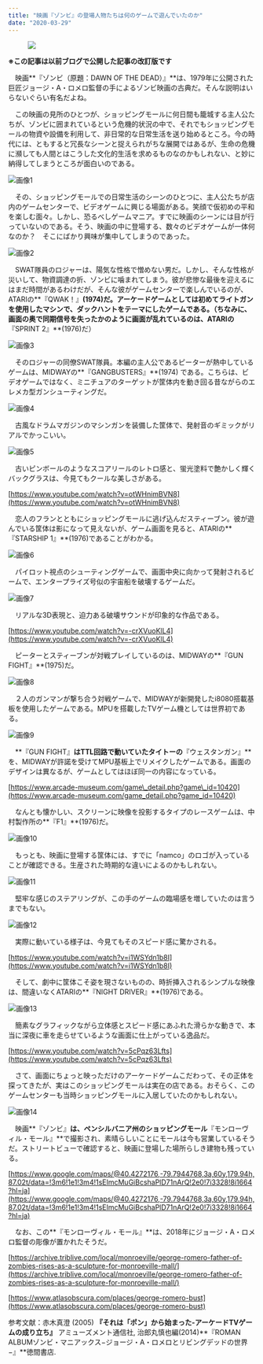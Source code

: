 ```yaml
---
title: "映画『ゾンビ』の登場人物たちは何のゲームで遊んでいたのか"
date: "2020-03-29"
---
```


<figure>

![](assets/n2781009e8bb6_52395496dfbfccd73fb2458851933724.jpg)

</figure>

**※この記事は以前ブログで公開した記事の改訂版です**

　映画**『ゾンビ（原題：DAWN OF THE DEAD）』**は、1979年に公開された巨匠ジョージ・A・ロメロ監督の手によるゾンビ映画の古典だ。そんな説明はいらないぐらい有名だよね。

　この映画の見所のひとつが、ショッピングモールに何日間も籠城する主人公たちが、ゾンビに囲まれているという危機的状況の中で、それでもショッピングモールの物資や設備を利用して、非日常的な日常生活を送り始めるところ。今の時代には、ともすると冗長なシーンと捉えられがちな展開ではあるが、生命の危機に瀕しても人間とはこうした文化的生活を求めるものなのかもしれない、と妙に納得してしまうところが面白いのである。

![画像1](assets/n2781009e8bb6_picture_pc_0f749e05da61618d2efa7ee23e699e40.jpg)

　その、ショッピングモールでの日常生活のシーンのひとつに、主人公たちが店内のゲームセンターで、ビデオゲームに興じる場面がある。笑顔で仮初めの平和を楽しむ面々。しかし、恐るべしゲームマニア。すでに映画のシーンには目が行っていないのである。そう、映画の中に登場する、数々のビデオゲームが一体何なのか？　そこにばかり興味が集中してしまうのであった。

![画像2](assets/n2781009e8bb6_picture_pc_0096c55bd5753bc6335f7ee880db8fbe.jpg)

　SWAT隊員のロジャーは、陽気な性格で憎めない男だ。しかし、そんな性格が災いして、物資調達の折、ゾンビに噛まれてしまう。彼が悲惨な最後を迎えるにはまだ時間があるわけだが、そんな彼がゲームセンターで楽しんでいるのが、ATARIの**『QWAK！』**(1974)だ。アーケードゲームとしては初めてライトガンを使用したマシンで、ダックハントをテーマにしたゲームである。（ちなみに、画面の奥で同期信号を失ったかのように画面が乱れているのは、ATARIの**『SPRINT 2』**(1976)だ）

![画像3](assets/n2781009e8bb6_picture_pc_969eabcce17f3d86cdee7009a330ea67.jpg)

　そのロジャーの同僚SWAT隊員。本編の主人公であるピーターが熱中しているゲームは、MIDWAYの**『GANGBUSTERS』**(1974) である。こちらは、ビデオゲームではなく、ミニチュアのターゲットが筐体内を動き回る昔ながらのエレメカ型ガンシューティングだ。

![画像4](assets/n2781009e8bb6_picture_pc_7bd5eaaba76fff7c588999ae23b0b7c9.jpg)

　古風なドラムマガジンのマシンガンを装備した筐体で、発射音のギミックがリアルでかっこいい。

![画像5](assets/n2781009e8bb6_picture_pc_c95d7e99d5495ba58e659cb42bb2de78.jpg)

　古いピンボールのようなスコアリールのレトロ感と、蛍光塗料で艶かしく輝くバックグラスは、今見てもクールな美しさがある。

[https://www.youtube.com/watch?v=otWHnimBVN8](https://www.youtube.com/watch?v=otWHnimBVN8)

　恋人のフランとともにショッピングモールに逃げ込んだスティーブン。彼が遊んでいる筐体は影になって見えないが、ゲーム画面を見ると、ATARIの**『STARSHIP 1』**(1976)であることがわかる。

![画像6](assets/n2781009e8bb6_picture_pc_f61b42a53234260f2c6097c1ba8c6fc5.jpg)

　パイロット視点のシューティングゲームで、画面中央に向かって発射されるビームで、エンタープライズ号似の宇宙船を破壊するゲームだ。

![画像7](assets/n2781009e8bb6_picture_pc_9b3261cbc88717a77d1b3d96819cbf3f.jpg)

　リアルな3D表現と、迫力ある破壊サウンドが印象的な作品である。

[https://www.youtube.com/watch?v=-crXVuoKlL4](https://www.youtube.com/watch?v=-crXVuoKlL4)

　ピーターとスティーブンが対戦プレイしているのは、MIDWAYの**『GUN FIGHT』**(1975)だ。

![画像8](assets/n2781009e8bb6_picture_pc_2803a4c28732fa97ebbcf891bc1eab91.jpg)

　２人のガンマンが撃ち合う対戦ゲームで、MIDWAYが新開発したi8080搭載基板を使用したゲームである。MPUを搭載したTVゲーム機としては世界初である。

![画像9](assets/n2781009e8bb6_picture_pc_8641da357b05bb6041dc9be29324d6f7.jpg)

　**『GUN FIGHT』**はTTL回路で動いていたタイトーの**『ウェスタンガン』**を、MIDWAYが許諾を受けてMPU基板上でリメイクしたゲームである。画面のデザインは異なるが、ゲームとしてはほぼ同一の内容になっている。  

[https://www.arcade-museum.com/game\_detail.php?game\_id=10420](https://www.arcade-museum.com/game_detail.php?game_id=10420)

　なんとも懐かしい、スクリーンに映像を投影するタイプのレースゲームは、中村製作所の**『F1』**(1976)だ。  

![画像10](assets/n2781009e8bb6_picture_pc_a993bb758b0dada17b2da5f137b01500.jpg)

　もっとも、映画に登場する筐体には、すでに「namco」のロゴが入っていることが確認できる。生産された時期的な違いによるのかもしれない。

![画像11](assets/n2781009e8bb6_picture_pc_92adecbb6ea3b6c690c6e816910f7a9f.jpg)

　堅牢な感じのステアリングが、この手のゲームの臨場感を増していたのは言うまでもない。  

![画像12](assets/n2781009e8bb6_picture_pc_55e9b97cad08184c40093bb9ecae2979.jpg)

　実際に動いている様子は、今見てもそのスピード感に驚かされる。  

[https://www.youtube.com/watch?v=i1WSYdn1b8I](https://www.youtube.com/watch?v=i1WSYdn1b8I)

　そして、劇中に筐体こそ姿を現さないものの、時折挿入されるシンプルな映像は、間違いなくATARIの**『NIGHT DRIVER』**(1976)である。  

![画像13](assets/n2781009e8bb6_picture_pc_85ef316f721afd5bafb73814e907608e.jpg)

　簡素なグラフィックながら立体感とスピード感にあふれた滑らかな動きで、本当に深夜に車を走らせているような画面に仕上がっている逸品だ。  

[https://www.youtube.com/watch?v=5cPqz63Lfts](https://www.youtube.com/watch?v=5cPqz63Lfts)

　さて、画面にちょっと映っただけのアーケードゲームこだわって、その正体を探ってきたが、実はこのショッピングモールは実在の店である。おそらく、このゲームセンターも当時ショッピングモールに入居していたのかもしれない。  

![画像14](assets/n2781009e8bb6_picture_pc_2caee87a81e0fa1386e15af1f08d409a.jpg)

　映画**『ゾンビ』**は、ペンシルバニア州のショッピングモール**『モンローヴィル・モール』**で撮影され、素晴らしいことにモールは今も営業しているそうだ。ストリートビューで確認すると、映画に登場した場所らしき建物も残っている。  

[https://www.google.com/maps/@40.4272176,-79.7944768,3a,60y,179.94h,87.02t/data=!3m6!1e1!3m4!1sEImcMuGiBcshaPlD71nArQ!2e0!7i3328!8i1664?hl=ja](https://www.google.com/maps/@40.4272176,-79.7944768,3a,60y,179.94h,87.02t/data=!3m6!1e1!3m4!1sEImcMuGiBcshaPlD71nArQ!2e0!7i3328!8i1664?hl=ja)

　なお、この**『モンローヴィル・モール』**は、2018年にジョージ・A・ロメロ監督の彫像が置かれたそうだ。

[https://archive.triblive.com/local/monroeville/george-romero-father-of-zombies-rises-as-a-sculpture-for-monroeville-mall/](https://archive.triblive.com/local/monroeville/george-romero-father-of-zombies-rises-as-a-sculpture-for-monroeville-mall/)

[https://www.atlasobscura.com/places/george-romero-bust](https://www.atlasobscura.com/places/george-romero-bust)

参考文献：赤木真澄 (2005) **『それは「ポン」から始まった-アーケードTVゲームの成り立ち』** アミューズメント通信社, 治郎丸慎也編(2014)**『ROMAN ALBUMゾンビ・マニアックス−ジョージ・A・ロメロとリビングデッドの世界−』**徳間書店.
